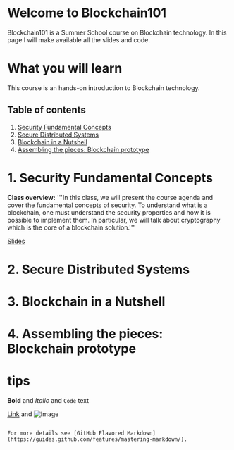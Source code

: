 # Welcome to Blockchain101
Blockchain101 is a Summer School course on Blockchain technology.
In this page I will make available all the slides and code.

# What you will learn
This course is an hands-on introduction to Blockchain technology.

## Table of contents
1. [Security Fundamental Concepts](#intro)
2. [Secure Distributed Systems](#distributed_systems)
3. [Blockchain in a Nutshell](#blockchain)
4. [Assembling the pieces: Blockchain prototype](#prototype)



# 1. Security Fundamental Concepts <a name="intro"></a>
**Class overview:**
'''In this class, we will present the course agenda and cover the fundamental concepts of security.
To understand what is a blockchain, one must understand the security properties and how it is possible to implement them.
In particular, we will talk about cryptography which is the core of a blockchain solution.'''

[Slides](https://github.com/MiguelGarciaTH/Blockchain101/blob/master/slides/1_blockchain101_security_fundamental_concepts.pdf)
# 2. Secure Distributed Systems <a name="distributed_systems"></a>

# 3. Blockchain in a Nutshell <a name="blockchain"></a>

# 4. Assembling the pieces: Blockchain prototype <a name="prototype"></a>


# tips

**Bold** and _Italic_ and `Code` text

[Link](url) and ![Image](src)
```

For more details see [GitHub Flavored Markdown](https://guides.github.com/features/mastering-markdown/).
